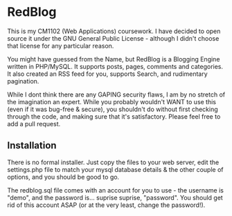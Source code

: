 RedBlog
===============
This is my CM1102 (Web Applications) coursework. I have decided to open source it under the GNU General Public License - although I didn't choose that license for any particular reason.

You might have guessed from the Name, but RedBlog is a Blogging Engine written in PHP/MySQL. It supports posts, pages, comments and categories. It also created an RSS feed for you, supports Search, and rudimentary pagination.
 
While I dont think there are any GAPING security flaws, I am by no stretch of the imagination an expert. While you probably wouldn't WANT to use this (even if it was bug-free & secure), you shouldn't do without first checking through the code, and making sure that it's satisfactory. Please feel free to add a pull request.

Installation
---------------
There is no formal installer. Just copy the files to your web server, edit the settings.php file to match your mysql database details & the other couple of options, and you should be good to go.

The redblog.sql file comes with an account for you to use - the username is "demo", and the password is... suprise suprise, "password". You should get rid of this account ASAP (or at the very least, change the password!).

